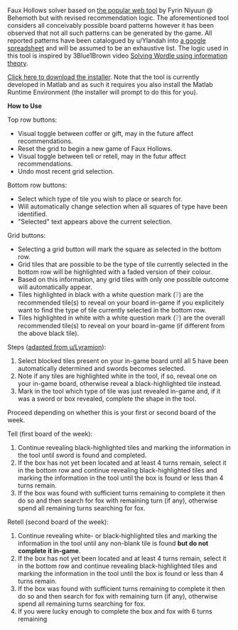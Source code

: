 Faux Hollows solver based on [the popular web tool](https://sturalke.github.io/FauxHollowsProbabilisticSolver/) by Fyrin Niyuun @ Behemoth but with revised recommendation logic.
The aforementioned tool considers all conceivably possible board patterns however it has been observed that not all such patterns can be generated by the game. All reported patterns have been catalogued by u/Ylandah into [a google spreadsheet](https://docs.google.com/spreadsheets/d/e/2PACX-1vT_86iXUmlPcdn6Eimh2QqSEe1mBy5PJCjutOaQPZJpPeiLnYkG1WVApuEgj-HhZzWuKHr4fKTBL1O2/pubhtml#) and will be assumed to be an exhaustive list.
The logic used in this tool is inspired by 3Blue1Brown video [Solving Wordle using information theory](https://youtu.be/v68zYyaEmEA?si=XqW2KUYzIUFwCwD1).

[Click here to download the installer](https://github.com/sinjidk/ffauxivsolver/raw/refs/heads/main/ffauxivsolverapp/for_redistribution/ffauxivsolverInstaller_web.exe). Note that the tool is currently developed in Matlab and as such it requires you also install the Matlab Runtime Environment (the installer will prompt to do this for you).

__How to Use__

Top row buttons:
- Visual toggle between coffer or gift, may in the future affect recommendations.
- Reset the grid to begin a new game of Faux Hollows.
- Visual toggle between tell or retell, may in the futur affect recommendations.
- Undo most recent grid selection.

Bottom row buttons:
- Select which type of tile you wish to place or search for.
- Will automatically change selection when all squares of type have been identified.
- "Selected" text appears above the current selection.

Grid buttons:
- Selecting a grid button will mark the square as selected in the bottom row.
- Grid tiles that are possible to be the type of tile currently selected in the bottom row will be highlighted with a faded version of their colour.
- Based on this information, any grid tiles with only one possible outcome will automatically appear.
- Tiles highlighted in black with a white question mark (❔) are the recommended tile(s) to reveal on your board in-game if you explicitely want to find the type of tile currently selected in the bottom row.
- Tiles highlighted in white with a white question mark (❔) are the overall recommended tile(s) to reveal on your board in-game (if different from the above black tile).

Steps ([adapted from u/Lyramion](https://www.reddit.com/r/ffxiv/comments/10qd2qc/how_to_efficiently_use_the_faux_hollow_solver/)):
1. Select blocked tiles present on your in-game board until all 5 have been automatically determined and swords becomes selected.
2. Note if any tiles are highlighted white in the tool, if so, reveal one on your in-game board, otherwise reveal a black-highlighted tile instead.
3. Mark in the tool which type of tile was just revealed in-game and, if it was a sword or box revealed, complete the shape in the tool.

Proceed depending on whether this is your first or second board of the week.

Tell (first board of the week):
1. Continue revealing black-highlighted tiles and marking the information in the tool until sword is found and completed.
2. If the box has not yet been located and at least 4 turns remain, select it in the bottom row and continue revealing black-highlighted tiles and marking the information in the tool until the box is found or less than 4 turns remain.
3. If the box was found with sufficient turns remaining to complete it then do so and then search for fox with remaining turn (if any), otherwise spend all remaining turns searching for fox.

Retell (second board of the week):
1. Continue revealing white- or black-highlighted tiles and marking the information in the tool until any non-blank tile is found **but do not complete it in-game**.
2. If the box has not yet been located and at least 4 turns remain, select it in the bottom row and continue revealing black-highlighted tiles and marking the information in the tool until the box is found or less than 4 turns remain.
3. If the box was found with sufficient turns remaining to complete it then do so and then search for fox with remaining turn (if any), otherwise spend all remaining turns searching for fox.
4. If you were lucky enough to complete the box and fox with 6 turns remaining
